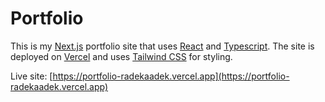 # Portfolio

This is my [Next.js](https://nextjs.org/) portfolio site that uses [React](https://reactjs.org/) and [Typescript](https://www.typescriptlang.org/). The site is deployed on [Vercel](https://vercel.com/) and uses [Tailwind CSS](https://tailwindcss.com/) for styling.

Live site: [https://portfolio-radekaadek.vercel.app](https://portfolio-radekaadek.vercel.app)
